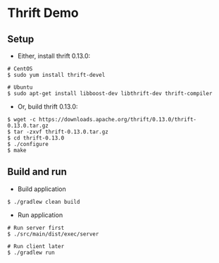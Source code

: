 # Thrift Demo

## Setup

- Either, install thrift 0.13.0:

```
# CentOS
$ sudo yum install thrift-devel

# Ubuntu
$ sudo apt-get install libboost-dev libthrift-dev thrift-compiler
```

- Or, build thrift 0.13.0:

```
$ wget -c https://downloads.apache.org/thrift/0.13.0/thrift-0.13.0.tar.gz
$ tar -zxvf thrift-0.13.0.tar.gz
$ cd thrift-0.13.0
$ ./configure
$ make
```

## Build and run

- Build application

```
$ ./gradlew clean build
```

- Run application

```
# Run server first
$ ./src/main/dist/exec/server

# Run client later
$ ./gradlew run
```
